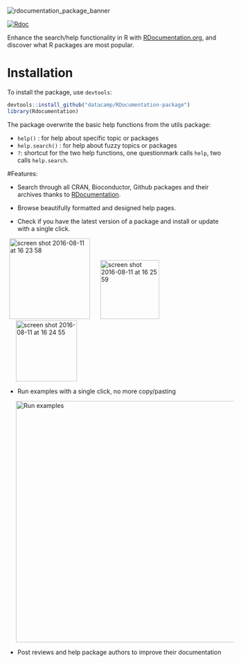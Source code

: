 ![rdocumentation_package_banner](https://cloud.githubusercontent.com/assets/1741726/18202790/b757fa44-7112-11e6-99e0-f20e8f3f93ff.png)


[![Rdoc](http://staging.rdocumentation.org/badges/version/Rdocumentation)](http://rdocumentation.org/packages/Rdocumentation)

Enhance the search/help functionality in R with [RDocumentation.org](http://www.Rdocumentation.org), and discover what R packages are most popular.

# Installation

To install the package, use `devtools`:

```R
devtools::install_github("datacamp/RDocumentation-package")
library(Rdocumentation)
```

The package overwrite the basic help functions from the utils package:

* `help()` : for help about specific topic or packages
* `help.search()` : for help about fuzzy topics or packages
* `?`: shortcut for the two help functions, one questionmark calls `help`, two calls `help.search`.

#Features:

* Search through all CRAN, Bioconductor, Github packages and their archives thanks to [RDocumentation](http://www.rdocumentation.org).

* Browse beautifully formatted and designed help pages.

* Check if you have the latest version of a package and install or update with a single click.

<img style="margin-left:5px" width="186" alt="screen shot 2016-08-11 at 16 23 58" src="https://cloud.githubusercontent.com/assets/1741726/17591907/795459ce-5fe0-11e6-9e97-f118bbecf0e0.png">
<img style="margin-left:20px" width="136" alt="screen shot 2016-08-11 at 16 25 59" src="https://cloud.githubusercontent.com/assets/1741726/17591884/5f130f60-5fe0-11e6-8f1d-c3e7a245b176.png">
<img style="margin-left:20px" width="141" alt="screen shot 2016-08-11 at 16 24 55" src="https://cloud.githubusercontent.com/assets/1741726/17591898/6dff5c22-5fe0-11e6-8d81-3a0081c5c850.png">


* Run examples with a single click, no more copy/pasting

<img style="margin-left:20px" width="557" alt="Run examples" src="https://cloud.githubusercontent.com/assets/1741726/17591750/baa828a2-5fdf-11e6-931c-24472ea4b236.png">


* Post reviews and help package authors to improve their documentation
